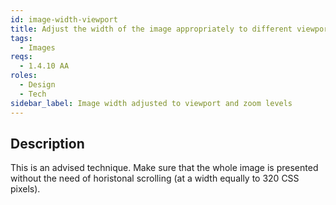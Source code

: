 ```yaml
---
id: image-width-viewport
title: Adjust the width of the image appropriately to different viewport and zoom levels
tags:
  - Images
reqs:
  - 1.4.10 AA
roles:
  - Design
  - Tech
sidebar_label: Image width adjusted to viewport and zoom levels
---
```


## Description

This is an advised technique. Make sure that the whole image is presented without the need of horistonal scrolling (at a width equally to 320 CSS pixels).
